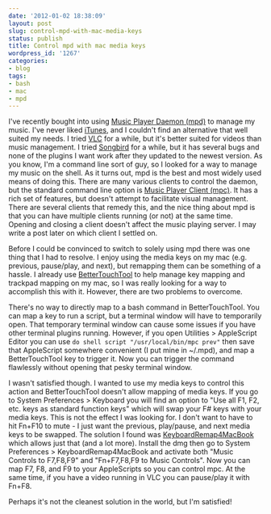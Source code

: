 ```yaml
---
date: '2012-01-02 18:38:09'
layout: post
slug: control-mpd-with-mac-media-keys
status: publish
title: Control mpd with mac media keys
wordpress_id: '1267'
categories:
- blog
tags:
- bash
- mac
- mpd
---
```


I've recently bought into using [Music Player Daemon (mpd)](http://en.wikipedia.org/wiki/Music_Player_Daemon) to manage my music. I've never liked [iTunes](http://en.wikipedia.org/wiki/ITunes), and I couldn't find an alternative that well suited my needs. I tried [VLC](http://en.wikipedia.org/wiki/VLC_media_player) for a while, but it's better suited for videos than music management. I tried [Songbird](http://en.wikipedia.org/wiki/Songbird_(software)) for a while, but it has several bugs and none of the plugins I want work after they updated to the newest version. As you know, I'm a command line sort of guy, so I looked for a way to manage my music on the shell. As it turns out, mpd is the best and most widely used means of doing this. There are many various clients to control the daemon, but the standard command line option is [Music Player Client (mpc)](http://mpd.wikia.com/wiki/Clients). It has a rich set of features, but doesn't attempt to facilitate visual management. There are several clients that remedy this, and the nice thing about mpd is that you can have multiple clients running (or not) at the same time. Opening and closing a client doesn't affect the music playing server. I may write a post later on which client I settled on.

Before I could be convinced to switch to solely using mpd there was one thing that I had to resolve. I enjoy using the media keys on my mac (e.g. previous, pause/play, and next), but remapping them can be something of a hassle. I already use [BetterTouchTool](http://blog.boastr.net/) to help manage key mapping and trackpad mapping on my mac, so I was really looking for a way to accomplish this with it. However, there are two problems to overcome.

There's no way to directly map to a bash command in BetterTouchTool. You can map a key to run a script, but a terminal window will have to temporarily open. That temporary terminal window can cause some issues if you have other terminal plugins running. However, if you open Utilities > AppleScript Editor you can use `do shell script "/usr/local/bin/mpc prev"` then save that AppleScript somewhere convenient (I put mine in ~/.mpd), and map a BetterTouchTool key to trigger it. Now you can trigger the command flawlessly without opening that pesky terminal window.

I wasn't satisfied though. I wanted to use my media keys to control this action and BetterTouchTool doesn't allow mapping of media keys. If you go to System Preferences > Keyboard you will find an option to "Use all F1, F2, etc. keys as standard function keys" which will swap your F# keys with your media keys. This is not the effect I was looking for. I don't want to have to hit Fn+F10 to mute - I just want the previous, play/pause, and next media keys to be swapped. The solution I found was [KeyboardRemap4MacBook](http://pqrs.org/macosx/keyremap4macbook/) which allows just that (and a lot more). Install the dmg then go to System Preferences > KeyboardRemap4MacBook and activate both "Music Controls to F7,F8,F9" and "Fn+F7,F8,F9 to Music Controls". Now you can map F7, F8, and F9 to your AppleScripts so you can control mpc. At the same time, if you have a video running in VLC you can pause/play it with Fn+F8.

Perhaps it's not the cleanest solution in the world, but I'm satisfied!
